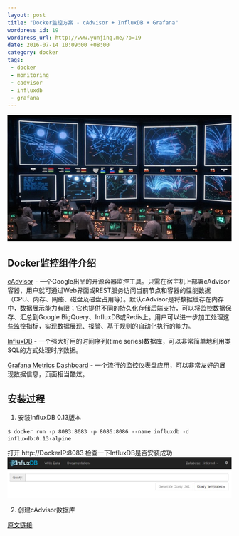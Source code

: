 ```yaml
--- 
layout: post
title: "Docker监控方案 - cAdvisor + InfluxDB + Grafana"
wordpress_id: 19
wordpress_url: http://www.yunjing.me/?p=19
date: 2016-07-14 10:09:00 +08:00
category: docker
tags: 
 - docker
 - monitoring
 - cadvisor
 - influxdb
 - grafana
---
```


![夸张的监控示意图](/files/2016/07/war_games_movie.jpg)

## Docker监控组件介绍

[cAdvisor](https://github.com/google/cadvisor) - 一个Google出品的开源容器监控工具。只需在宿主机上部署cAdvisor容器，用户就可通过Web界面或REST服务访问当前节点和容器的性能数据（CPU、内存、网络、磁盘及磁盘占用等）。默认cAdvisor是将数据缓存在内存中，数据展示能力有限；它也提供不同的持久化存储后端支持，可以将监控数据保存、汇总到Google BigQuery、InfluxDB或Redis上。用户可以进一步加工处理这些监控指标，实现数据展现、报警、基于规则的自动化执行的能力。

[InfluxDB](https://github.com/influxdata/influxdb) - 一个强大好用的时间序列(time series)数据库，可以非常简单地利用类SQL的方式处理时序数据。

[Grafana Metrics Dashboard](https://github.com/grafana/grafana) - 一个流行的监控仪表盘应用，可以非常友好的展现数据信息，页面相当酷炫。


## 安装过程

1. 安装InfluxDB 0.13版本

```
$ docker run -p 8083:8083 -p 8086:8086 --name influxdb -d influxdb:0.13-alpine
```

打开 http://DockerIP:8083 检查一下InfluxDB是否安装成功
![InfluxDB管理后台界面](/files/2016/07/influxdb_dashboard2.jpg)

2. 创建cAdvisor数据库



[原文链接](https://www.brianchristner.io/how-to-setup-docker-monitoring/)